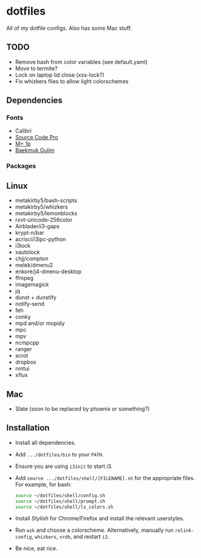 dotfiles
========

All of my dotfile configs.
Also has some Mac stuff.

## TODO

- Remove hash from color variables (see default.yaml)
- Move to termite?
- Lock on laptop lid close (xss-lock?)
- Fix whizkers files to allow light colorschemes

## Dependencies

### Fonts

- Calibri
- [Source Code Pro](https://github.com/adobe-fonts/source-code-pro)
- [M+ 1p](http://mplus-fonts.osdn.jp/mplus-outline-fonts/download/)
- [Baekmuk Gulim](http://www.freekoreanfont.com/baekmuk-gulim-download/)

### Packages

## Linux

- metakirby5/bash-scripts
- metakirby5/whizkers
- metakirby5/lemonblocks
- rxvt-unicode-256color
- Airblader/i3-gaps
- krypt-n/bar
- acrisci/i3ipc-python
- i3lock
- xautolock
- chjj/compton
- melek/dmenu2
- enkore/j4-dmenu-desktop
- ffmpeg
- imagemagick
- jq
- dunst + dunstify
- notify-send
- feh
- conky
- mpd and/or mopidy
- mpc
- mpv
- ncmpcpp
- ranger
- scrot
- dropbox
- nmtui
- xflux

## Mac

- Slate (soon to be replaced by phoenix or something?)

## Installation

- Install all dependencies.
- Add `.../dotfiles/bin` to your `PATH`.
- Ensure you are using `i3init` to start i3.
- Add `source .../dotfiles/shell/[FILENAME].sh` for the appropriate files.
  For example, for bash:

  ```bash
  source ~/dotfiles/shell/config.sh
  source ~/dotfiles/shell/prompt.sh
  source ~/dotfiles/shell/ls_colors.sh
  ```

- Install *Stylish* for Chrome/Firefox and install the relevant userstyles.
- Run `wzk` and choose a colorscheme.
  Alternatively, manually run `relink-config`, `whizkers`, `xrdb`,
  and restart `i3`.
- Be nice, eat rice.

